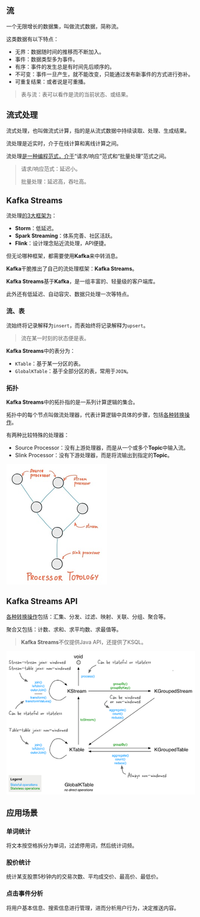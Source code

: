 ## 流

一个无限增长的数据集，叫做流式数据，简称流。

这类数据有以下特点：

- 无界：数据随时间的推移而不断加入。
- 事件：数据类型多为事件。
- 有序：事件的发生总是有时间先后顺序的。
- 不可变：事件一旦产生，就不能改变，只能通过发布新事件的方式进行弥补。
- 可重复结果：或者说是可重播。

> 表与流：表可以看作是流的当前状态、或结果。



## 流式处理

流式处理，也叫做流式计算，指的是从流式数据中持续读取、处理、生成结果。

流处理是近实时，介于在线计算和离线计算之间。

流处理[是一种编程范式，介于](https://my.oschina.net/u/2424727/blog/2989115)“请求/响应”范式和“批量处理”范式之间。

> 请求/响应范式：延迟小。
>
> 批量处理：延迟高，吞吐高。



## Kafka Streams

流处理[的3大框架为](https://juejin.cn/post/6844903934557945870)：

- **Storm**：低延迟。
- **Spark Streaming**：体系完善、社区活跃。
- **Flink**：设计理念贴近流处理，API便捷。

但无论哪种框架，都需要使用**Kafka**来中转消息。

**Kafka**干脆推出了自己的流处理框架：**Kafka Streams**。

**Kafka Streams**基于**Kafka**，是一组丰富的、轻量级的客户端库。

此外还有低延迟、自动容灾、数据只处理一次等特点。

### 流、表

流始终将记录解释为`insert`，而表始终将记录解释为`upsert`。

> 流在某一时刻的状态便是表。

**Kafka Streams**中的表分为：

- `KTable`：基于某一分区的表。
- `GlobalKTable`：基于全部分区的表，常用于`JOIN`。

### 拓扑

**Kafka Streams**中的拓扑指的是一系列计算逻辑的集合。

拓扑中的每个节点叫做流处理器，代表计算逻辑中具体的步骤，包括<u>各种转换操作</u>。

有两种比较特殊的处理器：

- Source Processor：没有上游处理器，而是从一个或多个**Topic**中输入流。
- Slink Processor：没有下游处理器，而是将流输出到指定的**Topic**。

![](../images/8/kafka-processor-topology.jpg)



## Kafka Streams API

<u>各种转换操作</u>包括：汇集、分发、过滤、映射、关联、分组、聚合等。

聚合又包括：计数、求和、求平均数、求最值等。

> **Kafka Streams**不仅提供Java API，还提供了KSQL。

![](../images/8/kafka-transform.jpg)



## 应用场景

### 单词统计

将文本按空格拆分为单词，过滤停用词，然后统计词频。

### 股价统计

统计某支股票5秒钟内的交易次数、平均成交价、最高价、最低价。

### 点击事件分析

将用户基本信息、搜索信息进行管理，进而分析用户行为，决定推送内容。